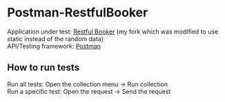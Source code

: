 # Postman-RestfulBooker

Application under test: [Restful Booker](https://github.com/azeljkovic/restful-booker) (my fork which was modified to use static instead of the random data)  
API/Testing framework: [Postman](https://www.postman.com/)  

## How to run tests  
Run all tests: Open the collection menu -> Run collection  
Run a specific test: Open the request -> Send the request
